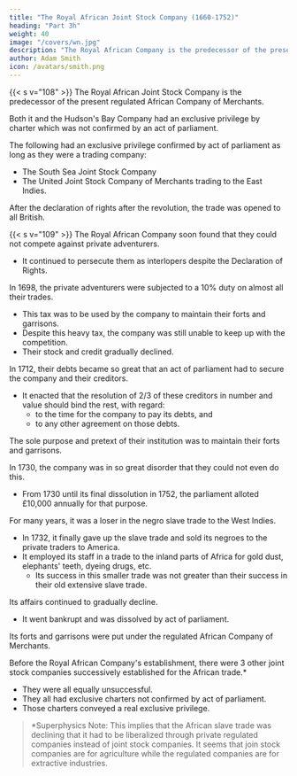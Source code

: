 ```yaml
---
title: "The Royal African Joint Stock Company (1660-1752)"
heading: "Part 3h"
weight: 40
image: "/covers/wn.jpg"
description: "The Royal African Company is the predecessor of the present African Company"
author: Adam Smith
icon: /avatars/smith.png
---
```




{{< s v="108" >}} The Royal African Joint Stock Company is the predecessor of the present regulated African Company of Merchants.

Both it and the Hudson's Bay Company had an exclusive privilege by charter which was not confirmed by an act of parliament. 

<!--  is in the same situation as the Royal African Company in their legal rights.
Their exclusive charter was not confirmed by an act of parliament. -->

The following had an exclusive privilege confirmed by act of parliament as long as they were a trading company:
- The South Sea Joint Stock Company
- The United Joint Stock Company of Merchants trading to the East Indies.

After the declaration of rights after the revolution, the trade was opened to all British. <!-- his majesty's subjects. -->

{{< s v="109" >}} The Royal African Company soon found that they could not compete against private adventurers.
- It continued to persecute them as interlopers despite the Declaration of Rights.

In 1698, the private adventurers were subjected to a 10% duty on almost all their trades.
- This tax was to be used by the company to maintain their forts and garrisons.
- Despite this heavy tax, the company was still unable to keep up with <!--  maintain --> the competition.
- Their stock and credit gradually declined.

In 1712, their debts became so great that an act of parliament had to secure the company and their creditors.
- It enacted that the resolution of 2/3 of these creditors in number and value should bind the rest, with regard:
  - to the time for the company to pay its debts, and
  - to any other agreement on those debts.

The sole purpose and pretext of their institution was to maintain their forts and garrisons.

In 1730, the company was in so great disorder that they could not even do this.
- From 1730 until its final dissolution in 1752, the parliament alloted £10,000 annually for that purpose.

For many years, it was a loser in the negro slave trade to the West Indies.
- In 1732, it finally gave up the slave trade and sold its negroes to the private traders to America.
- It employed its staff <!-- servants --> in a trade to the inland parts of Africa for gold dust, elephants' teeth, dyeing drugs, etc.
  - Its success in this smaller trade was not greater than their success in their old extensive slave trade.

Its affairs continued to gradually decline.
- It went bankrupt and was dissolved by act of parliament.

Its forts and garrisons were put under the regulated African Company of Merchants.<!--  company of merchants trading to Africa. -->

Before the Royal African Company's establishment, there were 3 other joint stock companies successively established for the African trade.*
- They were all equally unsuccessful.
- They all had exclusive charters not confirmed by act of parliament.
- Those charters conveyed a real exclusive privilege.


> *Superphysics Note: This implies that the African slave trade was declining that it had to be liberalized through private regulated companies instead of joint stock companies. It seems that join stock companies are for agriculture while the regulated companies are for extractive industries.